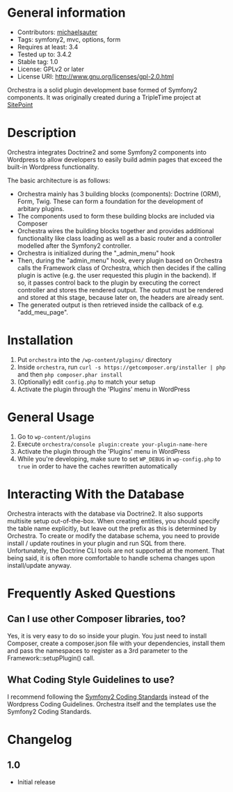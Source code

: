 General information
===================
* Contributors: [michaelsauter](https://github.com/michaelsauter)
* Tags: symfony2, mvc, options, form
* Requires at least: 3.4
* Tested up to: 3.4.2
* Stable tag: 1.0
* License: GPLv2 or later
* License URI: http://www.gnu.org/licenses/gpl-2.0.html

Orchestra is a solid plugin development base formed of Symfony2 components. It was originally created during a TripleTime project at [SitePoint](http://www.sitepoint.com)


Description
===========

Orchestra integrates Doctrine2 and some Symfony2 components into Wordpress to allow developers to easily build admin pages that exceed the built-in Wordpress functionality.

The basic architecture is as follows:
* Orchestra mainly has 3 building blocks (components): Doctrine (ORM), Form, Twig. These can form a foundation for the development of arbitary plugins.
* The components used to form these building blocks are included via Composer
* Orchestra wires the building blocks together and provides additional functionality like class loading as well as a basic router and a controller modelled after the Symfony2 controller.
* Orchestra is initialized during the "_admin_menu" hook
* Then, during the "admin_menu" hook, every plugin based on Orchestra calls the Framework class of Orchestra, which then decides if the calling plugin is active (e.g. the user requested this plugin in the backend). If so, it passes control back to the plugin by executing the correct controller and stores the rendered output. The output must be rendered and stored at this stage, because later on, the headers are already sent.
* The generated output is then retrieved inside the callback of e.g. "add_meu_page".


Installation
============

1. Put `orchestra` into the `/wp-content/plugins/` directory
2. Inside `orchestra`, run `curl -s https://getcomposer.org/installer | php` and then `php composer.phar install`
3. (Optionally) edit `config.php` to match your setup
4. Activate the plugin through the 'Plugins' menu in WordPress


General Usage
=============

1. Go to `wp-content/plugins`
2. Execute `orchestra/console plugin:create your-plugin-name-here`
3. Activate the plugin through the 'Plugins' menu in WordPress
4. While you're developing, make sure to set `WP_DEBUG` in `wp-config.php` to `true` in order to have the caches rewritten automatically


Interacting With the Database
=============================
Orchestra interacts with the database via Doctrine2. It also supports multisite setup out-of-the-box. When creating entities, you should specify the table name explicitly, but leave out the prefix as this is determined by Orchestra.
To create or modify the database schema, you need to provide install / update routines in your plugin and run SQL from there. Unfortunately, the Doctrine CLI tools are not supported at the moment. That being said, it is often more comfortable to handle schema changes upon install/update anyway.


Frequently Asked Questions
==========================

Can I use other Composer libraries, too?
----------------------------------------

Yes, it is very easy to do so inside your plugin. You just need to  install Composer, create a composer.json file with your dependencies, install them and pass the namespaces to register as a 3rd parameter to the Framework::setupPlugin() call.

What Coding Style Guidelines to use?
------------------------------------

I recommend following the [Symfony2 Coding Standards](http://symfony.com/doc/2.0/contributing/code/standards.html) instead of the Wordpress Coding Guidelines. Orchestra itself and the templates use the Symfony2 Coding Standards.


Changelog
=========

1.0
---
* Initial release